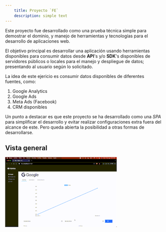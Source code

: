 ```yaml
---
    title: Proyecto `FE`
    description: simple text
---
```


Este proyecto fue desarrollado como una prueba técnica simple para demostrar el dominio,
y manejo de herramientas y tecnologías para el desarrollo de aplicaciones web.

El objetivo principal es desarrollar una aplicación usando herramientas disponibles para
consumir datos desde **API**'s y/o **SDK**'s disponibles de servidores públicos o locales para el manejo
y despliegue de datos; presentando al usuario según lo solicitado.

La idea de este ejericio es consumir datos disponibles de diferentes fuentes, como:

1. Google Analytics
2. Google Ads
3. Meta Ads (Facebook)
4. CRM disponibles

Un punto a destacar es que este proyecto se ha desarrollado como una _SPA_ para simplificar el desarrollo
y evitar realizar configuraciones extra fuera del alcance de este.
Pero queda abierta la posibilidad a otras formas de desarrollarse.

## Vista general

![demo](./demodemo.gif)